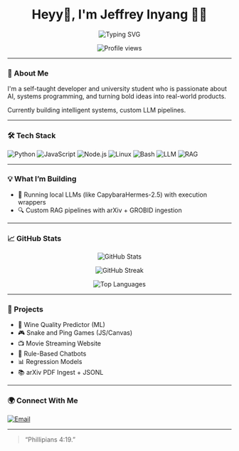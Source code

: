 <h1 align="center">Heyy👋, I'm Jeffrey Inyang 👨‍💻</h1>

<p align="center">
  <img src="https://readme-typing-svg.demolab.com?font=Fira+Code&size=22&pause=1000&center=true&vCenter=true&width=500&lines=AI+Engineer+%26+Systems+Dev;Huge+tech+nerd+%7C+Tech+Visionary;Studying+AI/ML+&+Building+the+future" alt="Typing SVG" />
</p>

<p align="center">
  <img src="https://komarev.com/ghpvc/?username=Abhiz2411&style=flat-square&color=blue" alt="Profile views" />
</p>

---

### 🚀 About Me

I'm a self-taught developer and university student who is passionate about AI, systems programming, and turning bold ideas into real-world products.

Currently building intelligent systems, custom LLM pipelines.

---

### 🛠️ Tech Stack

![Python](https://img.shields.io/badge/-Python-333?style=flat&logo=python)
![JavaScript](https://img.shields.io/badge/-JavaScript-333?style=flat&logo=javascript)
![Node.js](https://img.shields.io/badge/-Node.js-333?style=flat&logo=node.js)
![Linux](https://img.shields.io/badge/-Linux-333?style=flat&logo=linux)
![Bash](https://img.shields.io/badge/-Bash-333?style=flat&logo=gnu-bash)
![LLM](https://img.shields.io/badge/-LLM-333?style=flat&logo=openai)
![RAG](https://img.shields.io/badge/-RAG-333?style=flat&logo=wikipedia)

---

### 💡 What I’m Building

- 🧠 Running local LLMs (like CapybaraHermes-2.5) with execution wrappers
- 🔍 Custom RAG pipelines with arXiv + GROBID ingestion

---

### 📈 GitHub Stats

<p align="center">
  <img src="https://github-readme-stats.vercel.app/api?username=Jeffrey-Inyang&theme=radical&show_icons=true&hide_border=false" alt="GitHub Stats" />
</p>

<p align="center">
  <img src="https://github-readme-streak-stats.herokuapp.com?user=Jeffrey-Inyang&theme=radical&hide_border=false" alt="GitHub Streak" />
</p>

<p align="center">
  <img src="https://github-readme-stats.vercel.app/api/top-langs/?username=Jeffrey-Inyang&layout=compact&theme=radical&langs_count=6&hide_border=false" alt="Top Languages" />
</p>

---

### 📂 Projects

- 🎯 Wine Quality Predictor (ML)
- 🎮 Snake and Ping Games (JS/Canvas)
- 📺 Movie Streaming Website
- 🤖 Rule-Based Chatbots
- 📊 Regression Models
- 📚 arXiv PDF Ingest + JSONL

---

### 🌍 Connect With Me

[![Email](https://img.shields.io/badge/Email-red?style=for-the-badge&logo=gmail&logoColor=white)](mailto:jeffrey.inyang@yahoo.com)


---

> “Phillipians 4:19.”
